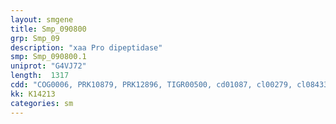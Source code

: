 ```yaml
---
layout: smgene
title: Smp_090800
grp: Smp_09
description: "xaa Pro dipeptidase"
smp: Smp_090800.1
uniprot: "G4VJ72"
length:  1317
cdd: "COG0006, PRK10879, PRK12896, TIGR00500, cd01087, cl00279, cl08433, pfam00557, pfam05195, smart01011"
kk: K14213
categories: sm
---
```

